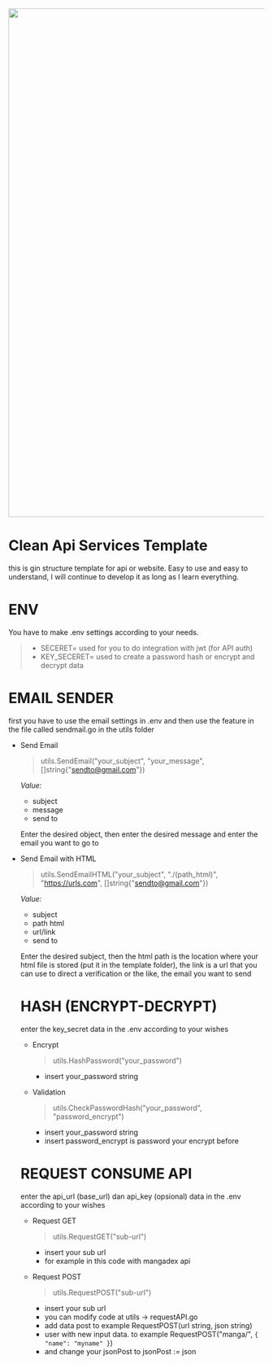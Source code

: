 <img src="https://github-production-user-asset-6210df.s3.amazonaws.com/55729354/257034907-22a20df7-2173-4d1b-9e0a-5d2e43b1b003.png" width="1000">

# Clean Api Services Template
this is gin structure template for api or website. Easy to use and easy to understand, I will continue to develop it as long as I learn everything.

# ENV
You have to make .env settings according to your needs.
> * SECERET= used for you to do integration with jwt (for API auth)
> * KEY_SECERET= used to create a password hash or encrypt and decrypt data

# EMAIL SENDER
first you have to use the email settings in .env and then use the feature in the file called sendmail.go in the utils folder
- Send Email
  > utils.SendEmail("your_subject", "your_message", []string{"sendto@gmail.com"})
  
  _Value:_
  * subject
  * message
  * send to

  Enter the desired object, then enter the desired message and enter the email you want to go to
    
- Send Email with HTML
  > utils.SendEmailHTML("your_subject", "./(path_html)", "https://urls.com", []string{"sendto@gmail.com"})
  
  _Value:_
  * subject
  * path html
  * url/link
  * send to

  Enter the desired subject, then the html path is the location where your html file is stored (put it in the template folder), the link is a url that you can use to direct a verification or the like, the email you want to send

  # HASH (ENCRYPT-DECRYPT)
  enter the key_secret data in the .env according to your wishes
  
  - Encrypt
    > utils.HashPassword("your_password")
      - insert your_password string
        
  - Validation 
    > utils.CheckPasswordHash("your_password", "password_encrypt")
      - insert your_password string
      - insert password_encrypt is password your encrypt before

  # REQUEST CONSUME API
  enter the api_url (base_url) dan api_key (opsional) data in the .env according to your wishes
  
  - Request GET
    > utils.RequestGET("sub-url")
      - insert your sub url 
      - for example in this code with mangadex api
        
  - Request POST 
    > utils.RequestPOST("sub-url")
      - insert your sub url 
      - you can modify code at utils -> requestAPI.go
      - add data post to example RequestPOST(url string, json string)
      - user with new input data. to example RequestPOST("manga/", `{ "name": "myname" }`)
      - and change your jsonPost to jsonPost := json
